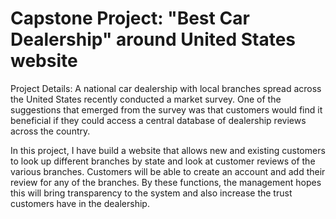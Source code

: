 # Capstone Project: "Best Car Dealership" around United States website

Project Details: A national car dealership with local branches spread across the United States recently conducted a market survey. One of the suggestions that emerged from the survey was that customers would find it beneficial if they could access a central database of dealership reviews across the country.

In this project, I have build a website that allows new and existing customers to look up different branches by state and look at customer reviews of the various branches. Customers will be able to create an account and add their review for any of the branches. By these functions, the management hopes this will bring transparency to the system and also increase the trust customers have in the dealership.

